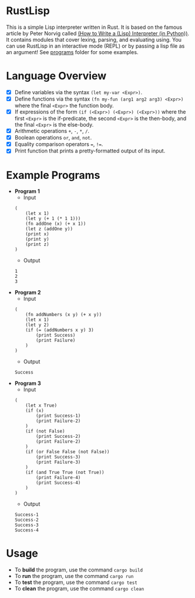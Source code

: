 # RustLisp

This is a simple Lisp interpreter written in Rust. It is based on the famous article by Peter Norvig called [(How to Write a (Lisp) Interpreter (in Python))](https://norvig.com/lispy.html).
It contains modules that cover lexing, parsing, and evaluating using. You can use RustLisp in an interactive mode (REPL) or by passing a lisp file as an argument! See [programs](programs/) folder for some examples.

# Language Overview
- [x] Define variables via the syntax ```(let my-var <Expr>)```.
- [x] Define functions via the syntax ```(fn my-fun (arg1 arg2 arg3) <Expr>)``` where the final ```<Expr>``` the function body.
- [x] If expressions of the form ```(if (<Expr>) (<Expr>) (<Expr>))``` where the first ```<Expr>``` is the if-predicate, the second ```<Expr>``` is the then-body, and the final ```<Expr>``` is the else-body.
- [x] Arithmetic operations ```+```, ```-```, ```*```, ```/```.
- [x] Boolean operations ```or```, ```and```, ```not```.
- [x] Equality comparison operators ```=```, ```!=```.
- [x] Print function that prints a pretty-formatted output of its input.

# Example Programs
- **Program 1**
    - Input
    ```
    (
        (let x 1)
        (let y (+ 1 (* 1 1)))
        (fn addOne (x) (+ x 1))
        (let z (addOne y))
        (print x)
        (print y)
        (print z)
    )
    ```
    - Output
    ```
    1
    2
    3
    ```
- **Program 2**
    - Input
    ```
    (
        (fn addNumbers (x y) (+ x y))
        (let x 1)
        (let y 2)
        (if (= (addNumbers x y) 3)
            (print Success)
            (print Failure)
        )
    )
    ```
    - Output
    ```
    Success
    ```
- **Program 3**
    - Input
    ```
    (
        (let x True)
        (if (x)
            (print Success-1)
            (print Failure-2)
        )
        (if (not False)
            (print Success-2)
            (print Failure-2)
        )
        (if (or False False (not False))
            (print Success-3)
            (print Failure-3)
        )
        (if (and True True (not True))
            (print Failure-4)
            (print Success-4)
        )
    )
    ```
    - Output
    ```
    Success-1
    Success-2
    Success-3
    Success-4
    ```

# Usage
- To **build** the program, use the command ```cargo build```
- To **run** the program, use the command ```cargo run```
- To **test** the program, use the command ```cargo test```
- To **clean** the program, use the command ```cargo clean```
